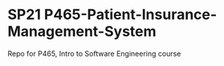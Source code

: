 # SP21 P465-Patient-Insurance-Management-System
Repo for P465, Intro to Software Engineering course
